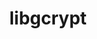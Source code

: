 ---
title: "libgcrypt"
layout: cache
categories: [package, develop]
meta: {"compilers": ["gcc@11.1.0", "gcc@11.4.0", "gcc@7.5.0", "intel-oneapi-compilers@2025.1.0"], "num_specs": 67, "num_specs_by_stack": {"data-vis-sdk": 13, "e4s": 13, "e4s-neoverse-v2": 13, "e4s-oneapi": 15, "hep": 12, "radiuss": 13, "root": 67, "tutorial": 13}, "oss": ["ubuntu18.04", "ubuntu20.04", "ubuntu22.04"], "platforms": ["linux"], "stacks": ["data-vis-sdk", "e4s", "e4s-neoverse-v2", "e4s-oneapi", "hep", "radiuss", "root", "tutorial"], "targets": ["neoverse_v2", "x86_64_v3"], "versions": ["1.11.0"]}
spec_details: [{"compiler": "gcc@11.4.0", "hash": "2ipgqnhadcyxwmyevgvnto6dr7y36ebi", "os": "ubuntu22.04", "platform": "linux", "size": "-", "stacks": ["e4s", "hep", "root", "tutorial"], "target": "x86_64_v3", "variants": ["build_system=autotools", "patches:=1ecb4ee,4e308ba"], "versions": ["1.11.0"]}, {"compiler": "gcc@7.5.0", "hash": "2ozjr73ejjtam4neeec4vclczyfqxfoi", "os": "ubuntu18.04", "platform": "linux", "size": "-", "stacks": ["radiuss", "root"], "target": "x86_64_v3", "variants": ["build_system=autotools", "patches:=1ecb4ee,4e308ba"], "versions": ["1.11.0"]}, {"compiler": "gcc@11.1.0", "hash": "33r7oh4vfc4h63kufcllti26j4y5ocwt", "os": "ubuntu20.04", "platform": "linux", "size": "-", "stacks": ["data-vis-sdk", "root"], "target": "x86_64_v3", "variants": ["build_system=autotools", "patches:=1ecb4ee,4e308ba"], "versions": ["1.11.0"]}, {"compiler": "intel-oneapi-compilers@2025.1.0", "hash": "33xeuweihgnnj3xo2p3moovqw3jfzq2t", "os": "ubuntu22.04", "platform": "linux", "size": "-", "stacks": ["e4s-oneapi", "root"], "target": "x86_64_v3", "variants": ["build_system=autotools", "patches:=1ecb4ee,4e308ba"], "versions": ["1.11.0"]}, {"compiler": "gcc@11.1.0", "hash": "4azrsh7uxhmsgmgvj7o23756ahtwbtgk", "os": "ubuntu20.04", "platform": "linux", "size": "-", "stacks": ["data-vis-sdk", "root"], "target": "x86_64_v3", "variants": ["build_system=autotools", "patches:=1ecb4ee,4e308ba"], "versions": ["1.11.0"]}, {"compiler": "intel-oneapi-compilers@2025.1.0", "hash": "4swdrn6v2fzh466kbqug35j62bxuo3zp", "os": "ubuntu22.04", "platform": "linux", "size": "-", "stacks": ["e4s-oneapi", "root"], "target": "x86_64_v3", "variants": ["build_system=autotools", "patches:=1ecb4ee,4e308ba"], "versions": ["1.11.0"]}, {"compiler": "gcc@11.4.0", "hash": "5nzj7abmju4bxetr5lvkx22rqfvcg5qo", "os": "ubuntu22.04", "platform": "linux", "size": "-", "stacks": ["e4s-neoverse-v2", "root"], "target": "neoverse_v2", "variants": ["build_system=autotools", "patches:=1ecb4ee,4e308ba"], "versions": ["1.11.0"]}, {"compiler": "gcc@11.1.0", "hash": "6ninj4fvdt64qtor6bdhgj7eduel67ye", "os": "ubuntu20.04", "platform": "linux", "size": "-", "stacks": ["data-vis-sdk", "root"], "target": "x86_64_v3", "variants": ["build_system=autotools", "patches:=1ecb4ee,4e308ba"], "versions": ["1.11.0"]}, {"compiler": "gcc@11.1.0", "hash": "6s6mevgwhefobs2kzx7nsmfeibcbknut", "os": "ubuntu20.04", "platform": "linux", "size": "-", "stacks": ["data-vis-sdk", "root"], "target": "x86_64_v3", "variants": ["build_system=autotools", "patches:=1ecb4ee,4e308ba"], "versions": ["1.11.0"]}, {"compiler": "gcc@11.4.0", "hash": "7tk5rtg44te5sa5c2uw3r5ztuqyhbku4", "os": "ubuntu22.04", "platform": "linux", "size": "-", "stacks": ["e4s", "hep", "root", "tutorial"], "target": "x86_64_v3", "variants": ["build_system=autotools", "patches:=1ecb4ee,4e308ba"], "versions": ["1.11.0"]}, {"compiler": "gcc@11.4.0", "hash": "a6vx4sn5475z5v4m6bdfj5fwjt7s7u45", "os": "ubuntu22.04", "platform": "linux", "size": "-", "stacks": ["e4s-neoverse-v2", "root"], "target": "neoverse_v2", "variants": ["build_system=autotools", "patches:=1ecb4ee,4e308ba"], "versions": ["1.11.0"]}, {"compiler": "gcc@11.4.0", "hash": "asyqtdqegno5sokxvco2hqhjajbdzlyl", "os": "ubuntu22.04", "platform": "linux", "size": "-", "stacks": ["e4s-neoverse-v2", "root"], "target": "neoverse_v2", "variants": ["build_system=autotools", "patches:=1ecb4ee,4e308ba"], "versions": ["1.11.0"]}, {"compiler": "intel-oneapi-compilers@2025.1.0", "hash": "attoexzj6gzesqch5y34vhef3lozgccp", "os": "ubuntu22.04", "platform": "linux", "size": "-", "stacks": ["e4s-oneapi", "root"], "target": "x86_64_v3", "variants": ["build_system=autotools", "patches:=1ecb4ee,4e308ba"], "versions": ["1.11.0"]}, {"compiler": "gcc@11.1.0", "hash": "be5b37xq5pdgvp3xajzpbhkxrmczk7nd", "os": "ubuntu20.04", "platform": "linux", "size": "-", "stacks": ["data-vis-sdk", "root"], "target": "x86_64_v3", "variants": ["build_system=autotools", "patches:=1ecb4ee,4e308ba"], "versions": ["1.11.0"]}, {"compiler": "intel-oneapi-compilers@2025.1.0", "hash": "blgjd6cbputfe5gukzrwelxue3b3yasf", "os": "ubuntu22.04", "platform": "linux", "size": "-", "stacks": ["e4s-oneapi", "root"], "target": "x86_64_v3", "variants": ["build_system=autotools", "patches:=1ecb4ee,4e308ba"], "versions": ["1.11.0"]}, {"compiler": "gcc@11.4.0", "hash": "chpusa2ddmbw6q6fp6xuggrwv4y5acni", "os": "ubuntu22.04", "platform": "linux", "size": "-", "stacks": ["e4s-neoverse-v2", "root"], "target": "neoverse_v2", "variants": ["build_system=autotools", "patches:=1ecb4ee,4e308ba"], "versions": ["1.11.0"]}, {"compiler": "gcc@7.5.0", "hash": "ctk4ryrusp65azvx2rolw4cje57uebdm", "os": "ubuntu18.04", "platform": "linux", "size": "-", "stacks": ["radiuss", "root"], "target": "x86_64_v3", "variants": ["build_system=autotools", "patches:=1ecb4ee,4e308ba"], "versions": ["1.11.0"]}, {"compiler": "gcc@11.4.0", "hash": "dbmdvideg4wnb32nn232r6qnbqbkhbue", "os": "ubuntu22.04", "platform": "linux", "size": "-", "stacks": ["e4s", "hep", "root", "tutorial"], "target": "x86_64_v3", "variants": ["build_system=autotools", "patches:=1ecb4ee,4e308ba"], "versions": ["1.11.0"]}, {"compiler": "gcc@11.4.0", "hash": "dla2lefrt2wgxurkzt5ljgsnkjzeoc6t", "os": "ubuntu22.04", "platform": "linux", "size": "-", "stacks": ["e4s-neoverse-v2", "root"], "target": "neoverse_v2", "variants": ["build_system=autotools", "patches:=1ecb4ee,4e308ba"], "versions": ["1.11.0"]}, {"compiler": "intel-oneapi-compilers@2025.1.0", "hash": "fjnwqhatmqn4fnax2c5zpkiuqkusqtme", "os": "ubuntu22.04", "platform": "linux", "size": "-", "stacks": ["e4s-oneapi", "root"], "target": "x86_64_v3", "variants": ["build_system=autotools", "patches:=1ecb4ee,4e308ba"], "versions": ["1.11.0"]}, {"compiler": "gcc@11.4.0", "hash": "fsjgqyooco75hp6ck7svsxeickyzcuuh", "os": "ubuntu22.04", "platform": "linux", "size": "-", "stacks": ["e4s", "root", "tutorial"], "target": "x86_64_v3", "variants": ["build_system=autotools", "patches:=1ecb4ee,4e308ba"], "versions": ["1.11.0"]}, {"compiler": "gcc@11.4.0", "hash": "fw54774c7ynppvsxtaarp2hsa5xicium", "os": "ubuntu22.04", "platform": "linux", "size": "-", "stacks": ["e4s-neoverse-v2", "root"], "target": "neoverse_v2", "variants": ["build_system=autotools", "patches:=1ecb4ee,4e308ba"], "versions": ["1.11.0"]}, {"compiler": "gcc@11.4.0", "hash": "g6zjgug6t57qdojpsvg45pmg777lm35k", "os": "ubuntu22.04", "platform": "linux", "size": "-", "stacks": ["e4s", "hep", "root", "tutorial"], "target": "x86_64_v3", "variants": ["build_system=autotools", "patches:=1ecb4ee,4e308ba"], "versions": ["1.11.0"]}, {"compiler": "gcc@7.5.0", "hash": "govnq3umyi2tjnw2gnmcuaknzfxzyty3", "os": "ubuntu18.04", "platform": "linux", "size": "-", "stacks": ["radiuss", "root"], "target": "x86_64_v3", "variants": ["build_system=autotools", "patches:=1ecb4ee,4e308ba"], "versions": ["1.11.0"]}, {"compiler": "gcc@7.5.0", "hash": "haionfxu7vlv3kstxpifrbqdntvnrx5c", "os": "ubuntu18.04", "platform": "linux", "size": "-", "stacks": ["radiuss", "root"], "target": "x86_64_v3", "variants": ["build_system=autotools", "patches:=1ecb4ee,4e308ba"], "versions": ["1.11.0"]}, {"compiler": "gcc@11.1.0", "hash": "hhp3bzrjkrlmcn5osm22g6w4zi66ruhj", "os": "ubuntu20.04", "platform": "linux", "size": "-", "stacks": ["data-vis-sdk", "root"], "target": "x86_64_v3", "variants": ["build_system=autotools", "patches:=1ecb4ee,4e308ba"], "versions": ["1.11.0"]}, {"compiler": "intel-oneapi-compilers@2025.1.0", "hash": "hkovnpqch5ewir4gmhili4oryme75fe7", "os": "ubuntu22.04", "platform": "linux", "size": "-", "stacks": ["e4s-oneapi", "root"], "target": "x86_64_v3", "variants": ["build_system=autotools", "patches:=1ecb4ee,4e308ba"], "versions": ["1.11.0"]}, {"compiler": "gcc@11.1.0", "hash": "hnb4zwq4pzwbsiyfbki72hc22b7uln3u", "os": "ubuntu20.04", "platform": "linux", "size": "-", "stacks": ["data-vis-sdk", "root"], "target": "x86_64_v3", "variants": ["build_system=autotools", "patches:=1ecb4ee,4e308ba"], "versions": ["1.11.0"]}, {"compiler": "gcc@11.4.0", "hash": "hs3h2wkrcqamzmki7agqivb5o7vfdiod", "os": "ubuntu22.04", "platform": "linux", "size": "-", "stacks": ["e4s", "hep", "root", "tutorial"], "target": "x86_64_v3", "variants": ["build_system=autotools", "patches:=1ecb4ee,4e308ba"], "versions": ["1.11.0"]}, {"compiler": "intel-oneapi-compilers@2025.1.0", "hash": "hwkg3opc7r7gpfmki7dzcfllfwdsqxbr", "os": "ubuntu22.04", "platform": "linux", "size": "-", "stacks": ["e4s-oneapi", "root"], "target": "x86_64_v3", "variants": ["build_system=autotools", "patches:=1ecb4ee,4e308ba"], "versions": ["1.11.0"]}, {"compiler": "gcc@7.5.0", "hash": "hyhm5fiirdjx6u6hyvjmqlglpjm4vrs5", "os": "ubuntu18.04", "platform": "linux", "size": "-", "stacks": ["radiuss", "root"], "target": "x86_64_v3", "variants": ["build_system=autotools", "patches:=1ecb4ee,4e308ba"], "versions": ["1.11.0"]}, {"compiler": "gcc@7.5.0", "hash": "ijg67jgbamaxa7pkyjb7gn3wjyqcxhcd", "os": "ubuntu18.04", "platform": "linux", "size": "-", "stacks": ["radiuss", "root"], "target": "x86_64_v3", "variants": ["build_system=autotools", "patches:=1ecb4ee,4e308ba"], "versions": ["1.11.0"]}, {"compiler": "gcc@11.4.0", "hash": "iw2g4hrkes4hggcbr2fnwsul5kh7tkfw", "os": "ubuntu22.04", "platform": "linux", "size": "-", "stacks": ["e4s-neoverse-v2", "root"], "target": "neoverse_v2", "variants": ["build_system=autotools", "patches:=1ecb4ee,4e308ba"], "versions": ["1.11.0"]}, {"compiler": "gcc@11.4.0", "hash": "izmrvu5xygbzrv3iqbla4ksrru3yp2ma", "os": "ubuntu22.04", "platform": "linux", "size": "-", "stacks": ["e4s", "hep", "root", "tutorial"], "target": "x86_64_v3", "variants": ["build_system=autotools", "patches:=1ecb4ee,4e308ba"], "versions": ["1.11.0"]}, {"compiler": "gcc@11.1.0", "hash": "j3dc4dcpwfrjc7dqodaxuxakmve7ukpu", "os": "ubuntu20.04", "platform": "linux", "size": "-", "stacks": ["data-vis-sdk", "root"], "target": "x86_64_v3", "variants": ["build_system=autotools", "patches:=1ecb4ee,4e308ba"], "versions": ["1.11.0"]}, {"compiler": "intel-oneapi-compilers@2025.1.0", "hash": "je6hgpkwc35emulc3q3d4llrzyr2luqb", "os": "ubuntu22.04", "platform": "linux", "size": "-", "stacks": ["e4s-oneapi", "root"], "target": "x86_64_v3", "variants": ["build_system=autotools", "patches:=1ecb4ee,4e308ba"], "versions": ["1.11.0"]}, {"compiler": "intel-oneapi-compilers@2025.1.0", "hash": "jubm2glb22n7obgeckovmvqwqrdzkzq6", "os": "ubuntu22.04", "platform": "linux", "size": "-", "stacks": ["e4s-oneapi", "root"], "target": "x86_64_v3", "variants": ["build_system=autotools", "patches:=1ecb4ee,4e308ba"], "versions": ["1.11.0"]}, {"compiler": "gcc@11.4.0", "hash": "ka6p4bwxnqmnz4nrnq46nvdhjsyrlxyf", "os": "ubuntu22.04", "platform": "linux", "size": "-", "stacks": ["e4s", "hep", "root", "tutorial"], "target": "x86_64_v3", "variants": ["build_system=autotools", "patches:=1ecb4ee,4e308ba"], "versions": ["1.11.0"]}, {"compiler": "gcc@11.4.0", "hash": "lapsoqwddb5gwyuovpfxjs5rgoskybci", "os": "ubuntu22.04", "platform": "linux", "size": "-", "stacks": ["e4s-neoverse-v2", "root"], "target": "neoverse_v2", "variants": ["build_system=autotools", "patches:=1ecb4ee,4e308ba"], "versions": ["1.11.0"]}, {"compiler": "gcc@11.4.0", "hash": "lwiyl6k2tbug75pomq2cp6g7vaddzc3z", "os": "ubuntu22.04", "platform": "linux", "size": "-", "stacks": ["e4s-neoverse-v2", "root"], "target": "neoverse_v2", "variants": ["build_system=autotools", "patches:=1ecb4ee,4e308ba"], "versions": ["1.11.0"]}, {"compiler": "gcc@11.4.0", "hash": "n2fq3kxchqq6w7k4cw6bktoyrpz5el5z", "os": "ubuntu22.04", "platform": "linux", "size": "-", "stacks": ["e4s", "hep", "root", "tutorial"], "target": "x86_64_v3", "variants": ["build_system=autotools", "patches:=1ecb4ee,4e308ba"], "versions": ["1.11.0"]}, {"compiler": "intel-oneapi-compilers@2025.1.0", "hash": "nbxi6gdwqwtkhgaz4jtrzl733sv5dhf6", "os": "ubuntu22.04", "platform": "linux", "size": "-", "stacks": ["e4s-oneapi", "root"], "target": "x86_64_v3", "variants": ["build_system=autotools", "patches:=1ecb4ee,4e308ba"], "versions": ["1.11.0"]}, {"compiler": "intel-oneapi-compilers@2025.1.0", "hash": "nit2xnedbvs5yn5axtgkenjmfmh3bq2l", "os": "ubuntu22.04", "platform": "linux", "size": "-", "stacks": ["e4s-oneapi", "root"], "target": "x86_64_v3", "variants": ["build_system=autotools", "patches:=1ecb4ee,4e308ba"], "versions": ["1.11.0"]}, {"compiler": "gcc@7.5.0", "hash": "nupq4jplrix7fsodh35klkup37xmoxlh", "os": "ubuntu18.04", "platform": "linux", "size": "-", "stacks": ["radiuss", "root"], "target": "x86_64_v3", "variants": ["build_system=autotools", "patches:=1ecb4ee,4e308ba"], "versions": ["1.11.0"]}, {"compiler": "gcc@11.4.0", "hash": "oafinuygj4uc4btqbkiedak5eagbeinn", "os": "ubuntu22.04", "platform": "linux", "size": "-", "stacks": ["e4s", "hep", "root", "tutorial"], "target": "x86_64_v3", "variants": ["build_system=autotools", "patches:=1ecb4ee,4e308ba"], "versions": ["1.11.0"]}, {"compiler": "gcc@7.5.0", "hash": "obsqvqmetcml7tkrrbaxfqkq5dcq6ane", "os": "ubuntu18.04", "platform": "linux", "size": "-", "stacks": ["radiuss", "root"], "target": "x86_64_v3", "variants": ["build_system=autotools", "patches:=1ecb4ee,4e308ba"], "versions": ["1.11.0"]}, {"compiler": "gcc@11.1.0", "hash": "pkrrpykmfk2sg3iyxkvs5nd5c4hqztg5", "os": "ubuntu20.04", "platform": "linux", "size": "-", "stacks": ["data-vis-sdk", "root"], "target": "x86_64_v3", "variants": ["build_system=autotools", "patches:=1ecb4ee,4e308ba"], "versions": ["1.11.0"]}, {"compiler": "gcc@7.5.0", "hash": "pucyp4ljt6ksxfggjevlzmljs4a2jgdv", "os": "ubuntu18.04", "platform": "linux", "size": "-", "stacks": ["radiuss", "root"], "target": "x86_64_v3", "variants": ["build_system=autotools", "patches:=1ecb4ee,4e308ba"], "versions": ["1.11.0"]}, {"compiler": "intel-oneapi-compilers@2025.1.0", "hash": "q45ppcgzprsej5y2m4s53davqtwk4xob", "os": "ubuntu22.04", "platform": "linux", "size": "-", "stacks": ["e4s-oneapi", "root"], "target": "x86_64_v3", "variants": ["build_system=autotools", "patches:=1ecb4ee,4e308ba"], "versions": ["1.11.0"]}, {"compiler": "gcc@11.1.0", "hash": "q7g2bsh2at5x6fvjfkkxojn7g4s4cciz", "os": "ubuntu20.04", "platform": "linux", "size": "-", "stacks": ["data-vis-sdk", "root"], "target": "x86_64_v3", "variants": ["build_system=autotools", "patches:=1ecb4ee,4e308ba"], "versions": ["1.11.0"]}, {"compiler": "gcc@11.4.0", "hash": "qdcggm6irkoidci5aj6f33volciy5ezf", "os": "ubuntu22.04", "platform": "linux", "size": "-", "stacks": ["e4s-neoverse-v2", "root"], "target": "neoverse_v2", "variants": ["build_system=autotools", "patches:=1ecb4ee,4e308ba"], "versions": ["1.11.0"]}, {"compiler": "gcc@11.4.0", "hash": "qhlfmhuzbz3d7z6qq2rhq7uav2k66dww", "os": "ubuntu22.04", "platform": "linux", "size": "-", "stacks": ["e4s", "hep", "root", "tutorial"], "target": "x86_64_v3", "variants": ["build_system=autotools", "patches:=1ecb4ee,4e308ba"], "versions": ["1.11.0"]}, {"compiler": "intel-oneapi-compilers@2025.1.0", "hash": "rrtwlq3ayzlzwviwm5n3t4w32ar2altj", "os": "ubuntu22.04", "platform": "linux", "size": "-", "stacks": ["e4s-oneapi", "root"], "target": "x86_64_v3", "variants": ["build_system=autotools", "patches:=1ecb4ee,4e308ba"], "versions": ["1.11.0"]}, {"compiler": "gcc@11.4.0", "hash": "rwk742pvn4srq3bx7xkdgqmjsn7b2olw", "os": "ubuntu22.04", "platform": "linux", "size": "-", "stacks": ["e4s-neoverse-v2", "root"], "target": "neoverse_v2", "variants": ["build_system=autotools", "patches:=1ecb4ee,4e308ba"], "versions": ["1.11.0"]}, {"compiler": "gcc@7.5.0", "hash": "sehoe52lduna6bjmgwzfuy6ezybpaney", "os": "ubuntu18.04", "platform": "linux", "size": "-", "stacks": ["radiuss", "root"], "target": "x86_64_v3", "variants": ["build_system=autotools", "patches:=1ecb4ee,4e308ba"], "versions": ["1.11.0"]}, {"compiler": "gcc@7.5.0", "hash": "sframenj22rkc22epfrvhoa5gjfafhhz", "os": "ubuntu18.04", "platform": "linux", "size": "-", "stacks": ["radiuss", "root"], "target": "x86_64_v3", "variants": ["build_system=autotools", "patches:=1ecb4ee,4e308ba"], "versions": ["1.11.0"]}, {"compiler": "gcc@11.1.0", "hash": "stkheqn6sftiy75qfmu4t25kbtey5hsq", "os": "ubuntu20.04", "platform": "linux", "size": "-", "stacks": ["data-vis-sdk", "root"], "target": "x86_64_v3", "variants": ["build_system=autotools", "patches:=1ecb4ee,4e308ba"], "versions": ["1.11.0"]}, {"compiler": "gcc@11.1.0", "hash": "swknumzhzbjv7iwm3syrlze6y7maqjdx", "os": "ubuntu20.04", "platform": "linux", "size": "-", "stacks": ["data-vis-sdk", "root"], "target": "x86_64_v3", "variants": ["build_system=autotools", "patches:=1ecb4ee,4e308ba"], "versions": ["1.11.0"]}, {"compiler": "intel-oneapi-compilers@2025.1.0", "hash": "t2z7iuwd4gu4ukjg6rz43x3a6lxhj35y", "os": "ubuntu22.04", "platform": "linux", "size": "-", "stacks": ["e4s-oneapi", "root"], "target": "x86_64_v3", "variants": ["build_system=autotools", "patches:=1ecb4ee,4e308ba"], "versions": ["1.11.0"]}, {"compiler": "gcc@11.4.0", "hash": "t5unbwdw3bd3gsbbdaf55t3wsttr3gib", "os": "ubuntu22.04", "platform": "linux", "size": "-", "stacks": ["e4s-neoverse-v2", "root"], "target": "neoverse_v2", "variants": ["build_system=autotools", "patches:=1ecb4ee,4e308ba"], "versions": ["1.11.0"]}, {"compiler": "gcc@11.1.0", "hash": "u3se4gp5qywyf3cfijz6rd4tg4z6tsvs", "os": "ubuntu20.04", "platform": "linux", "size": "-", "stacks": ["data-vis-sdk", "root"], "target": "x86_64_v3", "variants": ["build_system=autotools", "patches:=1ecb4ee,4e308ba"], "versions": ["1.11.0"]}, {"compiler": "gcc@11.4.0", "hash": "uyldhsq6cyu3ewt6277lg4btvahmx5ks", "os": "ubuntu22.04", "platform": "linux", "size": "-", "stacks": ["e4s", "hep", "root", "tutorial"], "target": "x86_64_v3", "variants": ["build_system=autotools", "patches:=1ecb4ee,4e308ba"], "versions": ["1.11.0"]}, {"compiler": "gcc@7.5.0", "hash": "vhyw5hm3gd6wgcmylrvhugckugzmgf7i", "os": "ubuntu18.04", "platform": "linux", "size": "-", "stacks": ["radiuss", "root"], "target": "x86_64_v3", "variants": ["build_system=autotools", "patches:=1ecb4ee,4e308ba"], "versions": ["1.11.0"]}, {"compiler": "gcc@11.4.0", "hash": "vosesl3zntf6eu7rwsw5gsupkcmqwkzh", "os": "ubuntu22.04", "platform": "linux", "size": "-", "stacks": ["e4s", "hep", "root", "tutorial"], "target": "x86_64_v3", "variants": ["build_system=autotools", "patches:=1ecb4ee,4e308ba"], "versions": ["1.11.0"]}, {"compiler": "gcc@11.4.0", "hash": "w5gbvkseh4b657arkzru3xscf3uaacir", "os": "ubuntu22.04", "platform": "linux", "size": "-", "stacks": ["e4s-neoverse-v2", "root"], "target": "neoverse_v2", "variants": ["build_system=autotools", "patches:=1ecb4ee,4e308ba"], "versions": ["1.11.0"]}, {"compiler": "gcc@7.5.0", "hash": "ww2m5gujwvsnbpurxied3mkamgvwgzl2", "os": "ubuntu18.04", "platform": "linux", "size": "-", "stacks": ["radiuss", "root"], "target": "x86_64_v3", "variants": ["build_system=autotools", "patches:=1ecb4ee,4e308ba"], "versions": ["1.11.0"]}, {"compiler": "intel-oneapi-compilers@2025.1.0", "hash": "zro3ckvb3kz7ctjbr7becnjjmohwcria", "os": "ubuntu22.04", "platform": "linux", "size": "-", "stacks": ["e4s-oneapi", "root"], "target": "x86_64_v3", "variants": ["build_system=autotools", "patches:=1ecb4ee,4e308ba"], "versions": ["1.11.0"]}]
---
